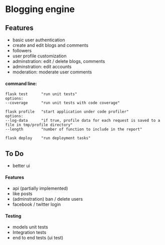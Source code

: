 # Blogging engine

## Features

- basic user authentication
- create and edit blogs and comments
- followers
- user profile customization
- adminstration: edit / delete blogs, comments
- adminstration: edit accounts
- moderation: moderate user comments

#### command line:

    flask test      "run unit tests"
    options:
    --coverage      "run unit tests with code coverage"

    flask profile   "start application under code profiler"
    options:
    --log-data      "if true, profile data for each request is saved to a file in tmp/profile directory"
    --length        "number of function to include in the report"

    flask deploy    "run deployment tasks"

## To Do

- better ui

#### Features

- api (partially implemented)
- like posts
- (adminstration) ban / delete users
- facebook / twitter login

#### Testing

- models unit tests
- Integration tests
- end to end tests (ui test)
